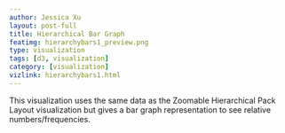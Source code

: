 ```yaml
---
author: Jessica Xu
layout: post-full
title: Hierarchical Bar Graph
featimg: hierarchybars1_preview.png
type: visualization
tags: [d3, visualization] 
category: [visualization]
vizlink: hierarchybars1.html
---
```

This visualization uses the same data as the Zoomable Hierarchical Pack Layout visualization but gives a bar graph representation to see relative numbers/frequencies. 